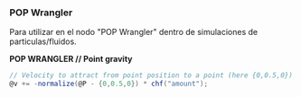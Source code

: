 ### POP Wrangler  

Para utilizar en el nodo "POP Wrangler" dentro de simulaciones de particulas/fluidos.   

**POP WRANGLER // Point gravity**
```C#
// Velocity to attract from point position to a point (here {0,0.5,0})
@v += -normalize(@P - {0,0.5,0}) * chf("amount");
```




